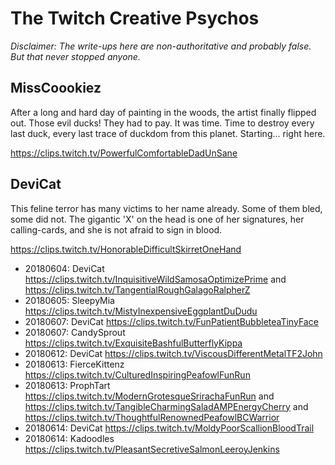 The Twitch Creative Psychos
===========================

_Disclaimer: The write-ups here are non-authoritative and probably false. But
that never stopped anyone._

MissCoookiez
------------

After a long and hard day of painting in the woods, the artist finally flipped
out. Those evil ducks! They had to pay. It was time. Time to destroy every last
duck, every last trace of duckdom from this planet. Starting... right here.

<https://clips.twitch.tv/PowerfulComfortableDadUnSane>

DeviCat
-------

This feline terror has many victims to her name already. Some of them bled, some
did not. The gigantic 'X' on the head is one of her signatures, her calling-cards,
and she is not afraid to sign in blood.

<https://clips.twitch.tv/HonorableDifficultSkirretOneHand>


* 20180604: DeviCat <https://clips.twitch.tv/InquisitiveWildSamosaOptimizePrime>
  and <https://clips.twitch.tv/TangentialRoughGalagoRalpherZ>
* 20180605: SleepyMia <https://clips.twitch.tv/MistyInexpensiveEggplantDuDudu>
* 20180607: DeviCat <https://clips.twitch.tv/FunPatientBubbleteaTinyFace>
* 20180607: CandySprout <https://clips.twitch.tv/ExquisiteBashfulButterflyKippa>
* 20180612: DeviCat <https://clips.twitch.tv/ViscousDifferentMetalTF2John>
* 20180613: FierceKittenz <https://clips.twitch.tv/CulturedInspiringPeafowlFunRun>
* 20180613: ProphTart <https://clips.twitch.tv/ModernGrotesqueSrirachaFunRun>
  and <https://clips.twitch.tv/TangibleCharmingSaladAMPEnergyCherry> and
  <https://clips.twitch.tv/ThoughtfulRenownedPeafowlBCWarrior>
* 20180614: DeviCat <https://clips.twitch.tv/MoldyPoorScallionBloodTrail>
* 20180614: Kadoodles <https://clips.twitch.tv/PleasantSecretiveSalmonLeeroyJenkins>
